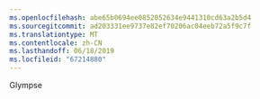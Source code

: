 ```yaml
---
ms.openlocfilehash: abe65b0694ee0852052634e9441310cd63a2b5d4
ms.sourcegitcommit: ad203331ee9737e82ef70206ac04eeb72a5f9c7f
ms.translationtype: MT
ms.contentlocale: zh-CN
ms.lasthandoff: 06/18/2019
ms.locfileid: "67214880"
---
```

Glympse
